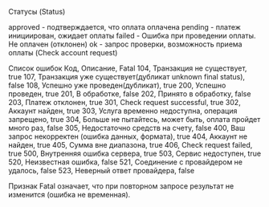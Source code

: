 Статусы (Status)

approved - подтверждается, что оплата оплачена
pending - платеж инициирован, ожидает оплаты
failed - Ошибка при проведении оплаты. Не оплачен (отклонен)
ok - запрос проверки, возможность приема оплаты (Check account request)

Список ошибок
Код, Описание, Fatal
104, Транзакция не существует, true
107, Транзакция уже существует(дубликат unknown final status), false
108, Успешно уже проведен(дубликат), true
200, Успешно проведен, true
201, В обработке, false
202, Принято в обработку, false
203, Платеж отклонен, true
301, Check request successful, true
302, Аккаунт найден, true
303, Услуга временно недоступна, операция запрещено, true
304, Больше не пытайтесь, может быть, оплата пройдет много раз, false
305, Недостаточно средств на счету, false
400, Ваш запрос некорректен (ошибка данных, формата), true
404, Аккаунт не найден, true
405, Сумма вне диапазона, true
406, Check request failed, true
500, Внутренняя ошибка сервера, true
503, Сервис недоступен, true
520, Неизвестная ошибка, false
521, Соединение с провайдером не удалось, false
523, Неверный ответ провайдера, false

Признак Fatal означает, что при повторном запросе результат не изменится (ошибка не временная).